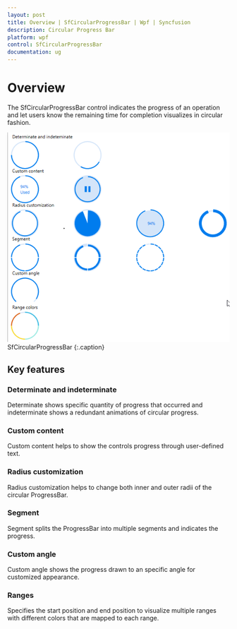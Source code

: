 ```yaml
---
layout: post
title: Overview | SfCircularProgressBar | Wpf | Syncfusion
description: Circular Progress Bar
platform: wpf
control: SfCircularProgressBar
documentation: ug
---
```


# Overview

The SfCircularProgressBar control indicates the progress of an operation and let users know the remaining time for completion visualizes in circular fashion.

![SfCircularProgressBar - Overview](Overview_images/Overview.png)
SfCircularProgressBar 
{:.caption}
## Key features

### Determinate and indeterminate
Determinate shows specific quantity of progress that occurred and indeterminate shows a redundant animations of circular progress.

### Custom content
Custom content helps to show the controls progress through user-defined text.

### Radius customization
Radius customization helps to change both inner and outer radii of the circular ProgressBar.

### Segment
Segment splits the ProgressBar into multiple segments and indicates the progress.

### Custom angle 
Custom angle shows the progress drawn to an specific angle for customized appearance.

### Ranges
Specifies the start position and end position to visualize multiple ranges with different colors that are mapped to each range.


